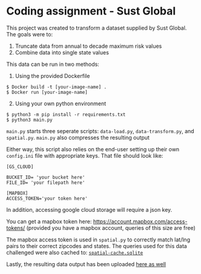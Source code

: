# Coding assignment - Sust Global
This project was created to transform a dataset supplied by Sust Global. 
The goals were to: 

1) Truncate data from annual to decade maximum risk values
2) Combine data into single state values

This data can be run in two methods:
1) Using the provided Dockerfile
```
$ Docker build -t [your-image-name] .
$ Docker run [your-image-name] 
```
2) Using your own python environment
```
$ python3 -m pip install -r requirements.txt
$ python3 main.py
```
`main.py` starts three seperate scripts: `data-load.py`, `data-transform.py`, and `spatial.py`. `main.py` also compresses the resulting output

Either way, this script also relies on the end-user setting up their own `config.ini` file with appropriate keys.
That file should look like:

```
[GS_CLOUD]

BUCKET_ID= 'your bucket here'
FILE_ID= 'your filepath here'

[MAPBOX]
ACCESS_TOKEN='your token here'
```
In addition, accessing google cloud storage will require a json key.

You can get a mapbox token here: https://account.mapbox.com/access-tokens/ (provided you have a mapbox account, queries of this size are free) 

The mapbox access token is used in `spatial.py` to correctly match lat/lng pairs to their correct zipcodes and states.
The queries used for this data challenged were also cached to: [`spatial-cache.sqlite`](https://github.com/heather235/sust/blob/main/spatial-cache.sqlite)

Lastly, the resulting data output has been uploaded [here as well](https://github.com/heather235/sust/blob/main/final_data.tar.bz2)
